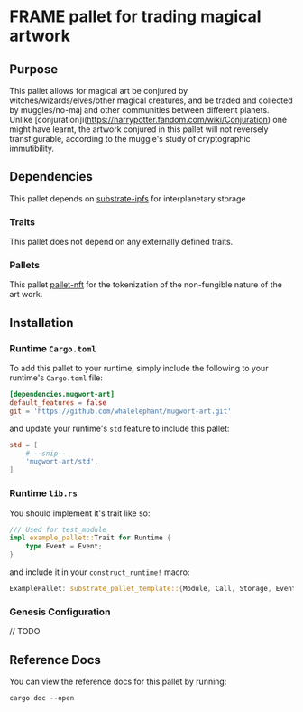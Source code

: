 # FRAME pallet for trading magical artwork

## Purpose

This pallet allows for magical art be conjured by witches/wizards/elves/other magical creatures, and be traded and collected by muggles/no-maj and other communities between different planets.  Unlike [conjuration]i(https://harrypotter.fandom.com/wiki/Conjuration) one might have learnt, the artwork conjured in this pallet will not reversely transfigurable, according to the muggle's study of cryptographic immutibility.
## Dependencies

This pallet depends on [substrate-ipfs]() for interplanetary storage 

### Traits

This pallet does not depend on any externally defined traits.

### Pallets

This pallet [pallet-nft](https://github.com/danforbes/pallet-nft) for the tokenization of the non-fungible nature of the art work.

## Installation

### Runtime `Cargo.toml`

To add this pallet to your runtime, simply include the following to your runtime's `Cargo.toml` file:

```TOML
[dependencies.mugwort-art]
default_features = false
git = 'https://github.com/whalelephant/mugwort-art.git'
```

and update your runtime's `std` feature to include this pallet:

```TOML
std = [
    # --snip--
    'mugwort-art/std',
]
```

### Runtime `lib.rs`

You should implement it's trait like so:

```rust
/// Used for test_module
impl example_pallet::Trait for Runtime {
	type Event = Event;
}
```

and include it in your `construct_runtime!` macro:

```rust
ExamplePallet: substrate_pallet_template::{Module, Call, Storage, Event<T>},
```

### Genesis Configuration

// TODO 

## Reference Docs

You can view the reference docs for this pallet by running:

```
cargo doc --open
```


